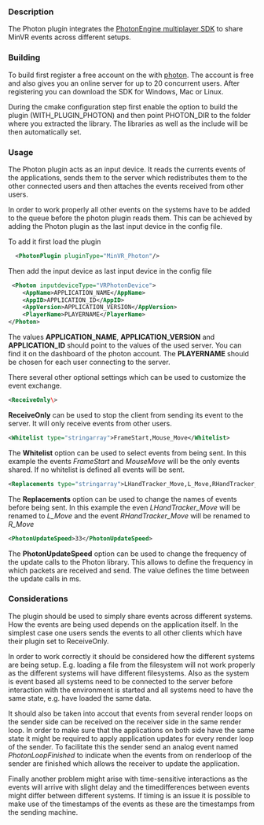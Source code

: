 ### Description
The Photon plugin integrates the  [PhotonEngine multiplayer SDK](https://www.photonengine.com/ "PhotonEngine multiplayer SDK") to share MinVR events across different setups. 

### Building

To build first register a free account on the with [photon](https://dashboard.photonengine.com/en-US/Account/SignUp "photon"). The account is free and also gives you an online server for up to 20 concurrent users. After registering you can download the SDK for Windows, Mac or Linux.
 
During the cmake configuration step first enable the option to build the plugin (WITH_PLUGIN_PHOTON) and then point PHOTON_DIR to the folder where you extracted the library. The libraries as well as the include will be then automatically set.

### Usage

The Photon plugin acts as an input device. It reads the currents events of the applications, sends them to the server which redistributes them to the other connected users and then attaches the events received from other users.

In order to work properly all other events on the systems have to be added to the queue before the photon plugin reads them. This can be achieved by adding the Photon plugin as the last input device in the config file.

To add it first load the plugin
```xml
  <PhotonPlugin pluginType="MinVR_Photon"/>
```
Then add the input device as last input device in the config file
```xml
 <Photon inputdeviceType="VRPhotonDevice">
	<AppName>APPLICATION_NAME</AppName>
	<AppID>APPLICATION_ID</AppID>
	<AppVersion>APPLICATION_VERSION</AppVersion>
	<PlayerName>PLAYERNAME</PlayerName>
</Photon>
```
The values **APPLICATION_NAME**, **APPLICATION_VERSION** and **APPLICATION_ID**  should point to the values of the used server. You can find it on the dashboard of the photon account. The **PLAYERNAME** should be chosen for each user connecting to the server.

There several other optional settings which can be used to customize the event exchange.

```xml
<ReceiveOnly\>
```
**ReceiveOnly** can be used to stop the client from sending its event to the server. It will only receive events from other users.

```xml
<Whitelist type="stringarray">FrameStart,Mouse_Move</Whitelist>	
```
The **Whitelist** option can be used to select events from being sent. In this example the events *FrameStart* and *MouseMove* will be the only events shared. If no whitelist is defined all events will be sent.

```xml
<Replacements type="stringarray">LHandTracker_Move,L_Move,RHandTracker_Move,R_Move</Replacements>
```
The **Replacements** option can be used to change the names of events before being sent. In this example the even *LHandTracker_Move* will be renamed to *L_Move* and the event *RHandTracker_Move* will be renamed to *R_Move*

```xml
<PhotonUpdateSpeed>33</PhotonUpdateSpeed>
```
The **PhotonUpdateSpeed** option can be used to change the frequency of the update calls to the Photon library. This allows to define the frequency in which packets are received and send. The value defines the time between the update calls in ms.


### Considerations

The plugin should be used to simply share events across different systems. How the events are being used depends on the application itself. In the simplest case one users sends the events to all other clients which have their plugin set to ReceiveOnly. 

In order to work correctly it should be considered how the different systems are being setup. E.g. loading a file from the filesystem will not work properly as the different systems will have different filesystems. Also as the system is event based all systems need to be connected to the server before interaction with the environment is started and all systems need to have the same state, e.g. have loaded the same data.

It should also be taken into accout that events from several render loops on the sender side can be received on the receiver side in the same render loop. In order to make sure that the applications on both side have the same state it might be required to apply application updates for every render loop of the sender. To facilitate this the sender send an analog event named *PhotonLoopFinished* to indicate when the events from on renderloop of the sender are finished which allows the receiver to update the application.

Finally another problem might arise with time-sensitive interactions as the events will arrive with slight delay and the timedifferences between events might differ between different systems. If timing is an issue it is possible to make use of the timestamps of the events as these are the timestamps from the sending machine.